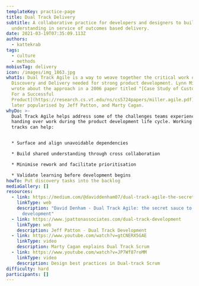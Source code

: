 ```yaml
---
templateKey: practice-page
title: Dual Track Delivery
subtitle: A collaborative practice for developers and designers to build shared
  understanding in service of outcomes based delivery.
date: 2021-03-19T07:35:09.113Z
authors:
  - kattekrab
tags:
  - culture
  - methods
mobiusTag: delivery
icon: /images/img_1863.jpg
whatIs: Dual Track Agile is a way to weave together the critical work of
  Discovery and Delivery needed for strong product development. Lynn Miller
  wrote about the approach in a 2006 paper titled "[Case Study of Customer Input
  For a Successful
  Product](https://research.cs.vt.edu/ns/cs5724papers/miller.agile.pdf)". It was
  later popularised by Jeff Patton, and Marty Cagan.
whyDo: >-
  Dual Track Agile helps address some of the challenges teams experience with
  handing over work during the product development life cycle. Working with dual
  tracks can help:


  * Surface and align unavoidable dependencies

  * Build shared understanding through cross collaboration

  * Minimise rework and facilitate prioritisation

  * Validate learning before development begins
howTo: Put discovery tasks into the backlog
mediaGallery: []
resources:
  - link: https://medium.com/@daviddenham07/dual-track-agile-the-secret-sauce-to-outcome-based-development-601f6003ea73
    linkType: web
    description: "David Denham - Dual Track Agile: the secret sauce to outcome-based
      development"
  - link: https://www.jpattonassociates.com/dual-track-development
    linkType: web
    description: Jeff Patton - Dual Track Development
  - link: https://www.youtube.com/watch?v=gtCNERX5GAE
    linkType: video
    description: Marty Cagan explains Dual Track Scrum
  - link: https://www.youtube.com/watch?v=JP7Wf87roMM
    linkType: video
    description: Design best practices in Dual-track Scrum
difficulty: hard
participants: []
---
```

